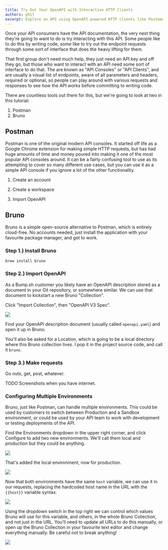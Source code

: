 ```yaml
---
title: Try Out Your OpenAPI with Interactive HTTP Clients
authors: phil
excerpt: Explore an API using OpenAPI-powered HTTP clients like Postman or Bruno.
---
```


Once your API consumers have the API documentation, the very next thing they're going to want to do is try interacting with this API. Some people like to do this by writing code, some like to try out the endpoint requests through some sort of interface that does the heavy lifting for them. 

That first group don't need much help, they just need an API key and off they go, but those who want to interact with an API need some sort of interface to do that. The are known as "API Consoles" or "API Clients", and are usually a visual list of endpoints, aware of all parameters and headers, required or optional, so people can play around with various requests and responses to see how the API works before committing to writing code. 

There are countless tools out there for this, but we're going to look at two in this tutorial: 

1. Postman
1. Bruno

## Postman

Postman is one of the original modern API consoles. It started off life as a Google Chrome extension for making simple HTTP requests, but has had huge amounts of time and money poured into making it one of the most popular API consoles around. It can be a fairly confusing tool to use as its attempting to cover so many different use cases, but you can use it as a simple API console if you ignore a lot of the other functionality. 

1. Create an account 

2. Create a workspace 

3. Import OpenAPI 




## Bruno

Bruno is a simple open-source alternative to Postman, which is entirely cloud-free. No accounts needed, just install the application with your favourite package manager, and get to work.

### Step 1.) Install Bruno

```
brew install bruno
```

### Step 2.) Import OpenAPI

As a Bump.sh customer you likely have an OpenAPI description stored as a document in your Git repository, or somewhere similar. We can use that document to kickstart a new Bruno "Collection".

Click "Import Collection", then "OpenAPI V3 Spec".

![](/images/guides/try-it-out/bruno-import.png)


Find your OpenAPI description document (usually called `openapi.yaml`) and open it up in Bruno. 

You'll also be asked for a Location, which is going to be a local directory where this Bruno collection lives. I pop it in the project source code, and call it `bruno`. 

### Step 3.) Make requests

Go nuts, get, post, whatever. 

TODO Screenshots when you have internet.

### Configuring Multiple Environments

Bruno, just like Postman, can handle multiple environments. This could be used by customers to switch between Production and a Sandbox environment, or could be used by your API team to work with development or testing deployments of the API.

Find the Environments dropdown in the upper right corner, and click Configure to add two new environments. We'll call them local and production but they could be anything.

![](/images/guides/try-it-out/bruno-env-local.png)

That's added the local environment, now for production.

![](/images/guides/try-it-out/bruno-env-prod.png)

Now that both environments have the same `host` variable, we can use it in our requests, replacing the hardcoded host name in the URL with the `{{host}}` variable syntax.

![](/images/guides/try-it-out/bruno-env-var.png)

Using the dropdown switch in the top right we can control which values Bruno will use for this variable, and others, in the whole Bruno Collection, and not just in the URL. You'll need to update all URLs to do this manually, or open up the Bruno Collection in your favourite text editor and change everything manually. Be careful not to break anything! 

![](/images/guides/try-it-out/bruno-edit.png)
